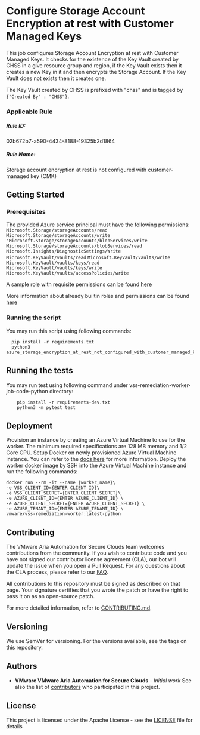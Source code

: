 # Configure Storage Account Encryption at rest with Customer Managed Keys

This job configures Storage Account Encryption at rest with Customer Managed Keys. It checks for the existence of the Key Vault created by CHSS in a give resource group and region, if the Key Vault exists then it creates a new Key in it and then encrypts the Storage Account. If the Key Vault does not exists then it creates one.

The Key Vault created by CHSS is prefixed with "chss" and is tagged by `{"Created By" : "CHSS"}`.

### Applicable Rule

##### Rule ID:
02b672b7-a590-4434-8188-19325b2d1864

##### Rule Name:
Storage account encryption at rest is not configured with customer-managed key (CMK)

## Getting Started
### Prerequisites
The provided Azure service principal must have the following permissions:
`Microsoft.Storage/storageAccounts/read`
`Microsoft.Storage/storageAccounts/write`
`"Microsoft.Storage/storageAccounts/blobServices/write`
`Microsoft.Storage/storageAccounts/blobServices/read`
`Microsoft.Insights/DiagnosticSettings/Write`
`Microsoft.KeyVault/vaults/read`
`Microsoft.KeyVault/vaults/write`
`Microsoft.KeyVault/vaults/keys/read`
`Microsoft.KeyVault/vaults/keys/write`
`Microsoft.KeyVault/vaults/accessPolicies/write`

A sample role with requisite permissions can be found [here](minimum_permissions.json)

More information about already builtin roles and permissions can be found [here](https://docs.microsoft.com/en-us/azure/role-based-access-control/built-in-roles)

### Running the script
You may run this script using following commands:

```shell script
  pip install -r requirements.txt
  python3 azure_storage_encryption_at_rest_not_configured_with_customer_managed_key.py
```
## Running the tests
You may run test using following command under vss-remediation-worker-job-code-python directory:

```shell script
    pip install -r requirements-dev.txt
    python3 -m pytest test
```
## Deployment
Provision an instance by creating an Azure Virtual Machine to use for the worker. The minimum required specifications are 128 MB memory and 1/2 Core CPU.
Setup Docker on newly provisioned Azure Virtual Machine instance. You can refer to the [docs here](https://docs.microsoft.com/en-us/previous-versions/azure/virtual-machines/linux/docker-machine) for more information.
Deploy the worker docker image by SSH into the Azure Virtual Machine instance and run the following commands:
  ```shell script
  docker run --rm -it --name {worker_name}\
  -e VSS_CLIENT_ID={ENTER CLIENT ID}\
  -e VSS_CLIENT_SECRET={ENTER CLIENT SECRET}\
  -e AZURE_CLIENT_ID={ENTER AZURE_CLIENT_ID} \
  -e AZURE_CLIENT_SECRET={ENTER AZURE_CLIENT_SECRET} \
  -e AZURE_TENANT_ID={ENTER AZURE_TENANT_ID} \
  vmware/vss-remediation-worker:latest-python
  ```
## Contributing
The VMware Aria Automation for Secure Clouds team welcomes contributions from the community. If you wish to contribute code and you have not signed our contributor license agreement (CLA), our bot will update the issue when you open a Pull Request. For any questions about the CLA process, please refer to our [FAQ](https://cla.vmware.com/faq).

All contributions to this repository must be signed as described on that page. Your signature certifies that you wrote the patch or have the right to pass it on as an open-source patch.

For more detailed information, refer to [CONTRIBUTING.md](../../../CONTRIBUTING.md).
## Versioning
We use SemVer for versioning. For the versions available, see the tags on this repository.

## Authors
* **VMware VMware Aria Automation for Secure Clouds** - *Initial work*
See also the list of [contributors](https://github.com/vmware-samples/secure-state-remediation-jobs/graphs/contributors) who participated in this project.

## License
This project is licensed under the Apache License - see the [LICENSE](https://github.com/vmware-samples/secure-state-remediation-jobs/blob/master/LICENSE.txt) file for details
